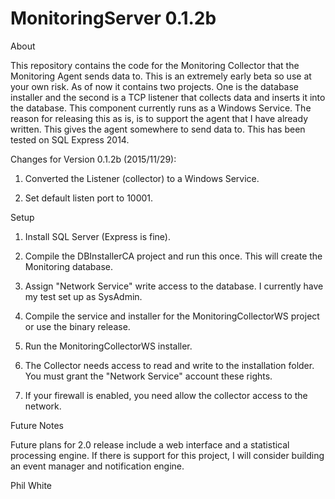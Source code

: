 # MonitoringServer 0.1.2b

About

This repository contains the code for the Monitoring Collector that the Monitoring Agent sends data to.  This is an extremely early beta so use at your own risk.  As of now it contains two projects.  One is the database installer and the second is a TCP listener that collects data and inserts it into the database.  This component currently runs as a Windows Service.  The reason for releasing this as is, is to support the agent that I have already written.  This gives the agent somewhere to send data to.  This has been tested on SQL Express 2014.  



Changes for Version 0.1.2b (2015/11/29):

1. Converted the Listener (collector) to a Windows Service.

2. Set default listen port to 10001.


Setup

1. Install SQL Server (Express is fine).  

2. Compile the DBInstallerCA project and run this once.  This will create the Monitoring database.

3. Assign "Network Service" write access to the database.  I currently have my test set up as SysAdmin.  

4. Compile the service and installer for the MonitoringCollectorWS project or use the binary release.

5. Run the MonitoringCollectorWS installer.

6. The Collector needs access to read and write to the installation folder.  You must grant the "Network Service" account these rights.  

7. If your firewall is enabled, you need allow the collector access to the network.
 


Future Notes 

Future plans for 2.0 release include a web interface and a statistical processing engine.  If there is support for this project, I will consider building an event manager and notification engine.

Phil White 